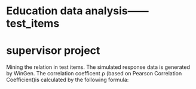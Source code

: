 # Education data analysis——test_items
# supervisor project
Mining the relation in test items.
The simulated response data is generated by WinGen.
The correlation coefficent ρ (based on Pearson Correlation Coefficient)is calculated by the following formula:

